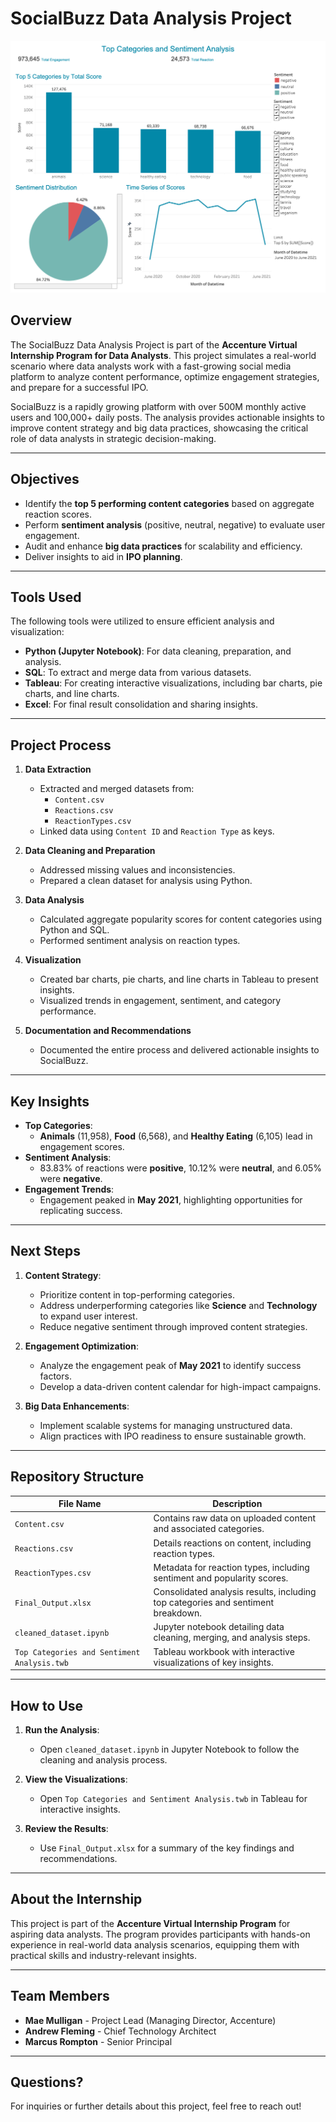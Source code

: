 # SocialBuzz Data Analysis Project

![Top Categories and Sentiment Analysis](https://github.com/louayfj/Accenture-Data-Analysis-Project/blob/main/Accenture%20Project/Visualization/Top%20Categories%20and%20Sentiment%20Analysis.png?raw=true)


## Overview

The SocialBuzz Data Analysis Project is part of the **Accenture Virtual Internship Program for Data Analysts**. This project simulates a real-world scenario where data analysts work with a fast-growing social media platform to analyze content performance, optimize engagement strategies, and prepare for a successful IPO.

SocialBuzz is a rapidly growing platform with over 500M monthly active users and 100,000+ daily posts. The analysis provides actionable insights to improve content strategy and big data practices, showcasing the critical role of data analysts in strategic decision-making.

---

## Objectives

- Identify the **top 5 performing content categories** based on aggregate reaction scores.
- Perform **sentiment analysis** (positive, neutral, negative) to evaluate user engagement.
- Audit and enhance **big data practices** for scalability and efficiency.
- Deliver insights to aid in **IPO planning**.

---

## Tools Used

The following tools were utilized to ensure efficient analysis and visualization:

- **Python (Jupyter Notebook)**: For data cleaning, preparation, and analysis.
- **SQL**: To extract and merge data from various datasets.
- **Tableau**: For creating interactive visualizations, including bar charts, pie charts, and line charts.
- **Excel**: For final result consolidation and sharing insights.

---

## Project Process

1. **Data Extraction**  
   - Extracted and merged datasets from:
     - `Content.csv`
     - `Reactions.csv`
     - `ReactionTypes.csv`
   - Linked data using `Content ID` and `Reaction Type` as keys.

2. **Data Cleaning and Preparation**  
   - Addressed missing values and inconsistencies.
   - Prepared a clean dataset for analysis using Python.

3. **Data Analysis**  
   - Calculated aggregate popularity scores for content categories using Python and SQL.
   - Performed sentiment analysis on reaction types.

4. **Visualization**  
   - Created bar charts, pie charts, and line charts in Tableau to present insights.
   - Visualized trends in engagement, sentiment, and category performance.

5. **Documentation and Recommendations**  
   - Documented the entire process and delivered actionable insights to SocialBuzz.

---

## Key Insights

- **Top Categories**:  
  - **Animals** (11,958), **Food** (6,568), and **Healthy Eating** (6,105) lead in engagement scores.
- **Sentiment Analysis**:  
  - 83.83% of reactions were **positive**, 10.12% were **neutral**, and 6.05% were **negative**.
- **Engagement Trends**:  
  - Engagement peaked in **May 2021**, highlighting opportunities for replicating success.

---

## Next Steps

1. **Content Strategy**:  
   - Prioritize content in top-performing categories.
   - Address underperforming categories like **Science** and **Technology** to expand user interest.
   - Reduce negative sentiment through improved content strategies.

2. **Engagement Optimization**:  
   - Analyze the engagement peak of **May 2021** to identify success factors.
   - Develop a data-driven content calendar for high-impact campaigns.

3. **Big Data Enhancements**:  
   - Implement scalable systems for managing unstructured data.
   - Align practices with IPO readiness to ensure sustainable growth.

---

## Repository Structure

| File Name                             | Description                                                                                  |
|---------------------------------------|----------------------------------------------------------------------------------------------|
| `Content.csv`                         | Contains raw data on uploaded content and associated categories.                            |
| `Reactions.csv`                       | Details reactions on content, including reaction types.                                     |
| `ReactionTypes.csv`                   | Metadata for reaction types, including sentiment and popularity scores.                     |
| `Final_Output.xlsx`                   | Consolidated analysis results, including top categories and sentiment breakdown.            |
| `cleaned_dataset.ipynb`               | Jupyter notebook detailing data cleaning, merging, and analysis steps.                     |
| `Top Categories and Sentiment Analysis.twb` | Tableau workbook with interactive visualizations of key insights.                          |

---

## How to Use

1. **Run the Analysis**:  
   - Open `cleaned_dataset.ipynb` in Jupyter Notebook to follow the cleaning and analysis process.

2. **View the Visualizations**:  
   - Open `Top Categories and Sentiment Analysis.twb` in Tableau for interactive insights.

3. **Review the Results**:  
   - Use `Final_Output.xlsx` for a summary of the key findings and recommendations.

---

## About the Internship

This project is part of the **Accenture Virtual Internship Program** for aspiring data analysts. The program provides participants with hands-on experience in real-world data analysis scenarios, equipping them with practical skills and industry-relevant insights.

---

## Team Members

- **Mae Mulligan** - Project Lead (Managing Director, Accenture)  
- **Andrew Fleming** - Chief Technology Architect  
- **Marcus Rompton** - Senior Principal  

---

## Questions?

For inquiries or further details about this project, feel free to reach out!
